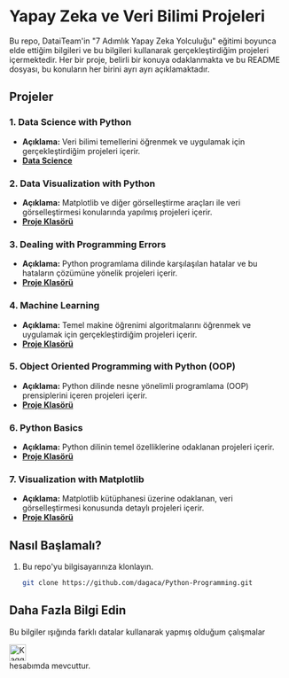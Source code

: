 # Yapay Zeka ve Veri Bilimi Projeleri

Bu repo, DataiTeam'in "7 Adımlık Yapay Zeka Yolculuğu" eğitimi boyunca elde ettiğim bilgileri ve bu bilgileri kullanarak gerçekleştirdiğim projeleri içermektedir. Her bir proje, belirli bir konuya odaklanmakta ve bu README dosyası, bu konuların her birini ayrı ayrı açıklamaktadır.

## Projeler

### 1. Data Science with Python
   - **Açıklama:** Veri bilimi temellerini öğrenmek ve uygulamak için gerçekleştirdiğim projeleri içerir.
   - **[Data Science](Data%20Science)**

### 2. Data Visualization with Python
   - **Açıklama:** Matplotlib ve diğer görselleştirme araçları ile veri görselleştirmesi konularında yapılmış projeleri içerir.
   - **[Proje Klasörü](Data%20Visualization)**

### 3. Dealing with Programming Errors
   - **Açıklama:** Python programlama dilinde karşılaşılan hatalar ve bu hataların çözümüne yönelik projeleri içerir.
   - **[Proje Klasörü](Programming%20Errors)**

### 4. Machine Learning
   - **Açıklama:** Temel makine öğrenimi algoritmalarını öğrenmek ve uygulamak için gerçekleştirdiğim projeleri içerir.
   - **[Proje Klasörü](Machine%20Learning)**

### 5. Object Oriented Programming with Python (OOP)
   - **Açıklama:** Python dilinde nesne yönelimli programlama (OOP) prensiplerini içeren projeleri içerir.
   - **[Proje Klasörü](OOP)**

### 6. Python Basics
   - **Açıklama:** Python dilinin temel özelliklerine odaklanan projeleri içerir.
   - **[Proje Klasörü](Python%20Basics)**

### 7. Visualization with Matplotlib
   - **Açıklama:** Matplotlib kütüphanesi üzerine odaklanan, veri görselleştirmesi konusunda detaylı projeleri içerir.
   - **[Proje Klasörü](Visualization%20with%20Matplotlib)**


## Nasıl Başlamalı?

1. Bu repo'yu bilgisayarınıza klonlayın.
   ```bash
   git clone https://github.com/dagaca/Python-Programming.git


## Daha Fazla Bilgi Edin
Bu bilgiler ışığında farklı datalar kullanarak yapmış olduğum çalışmalar <a href="https://www.kaggle.com/dagaca"><div><img src="https://github.com/devicons/devicon/blob/master/icons/kaggle/kaggle-original-wordmark.svg" title="Kaggle" alt="Kaggle" width="30" height="30"/> </div></a> hesabımda mevcuttur.
